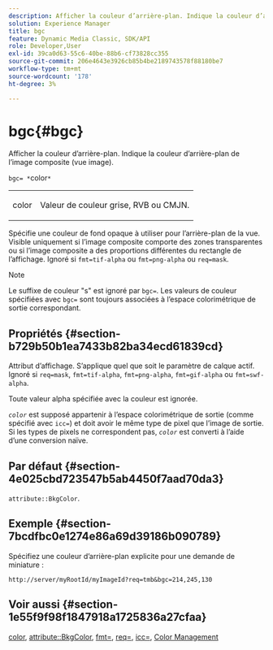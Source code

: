 ```yaml
---
description: Afficher la couleur d’arrière-plan. Indique la couleur d’arrière-plan de l’image composite (vue image).
solution: Experience Manager
title: bgc
feature: Dynamic Media Classic, SDK/API
role: Developer,User
exl-id: 39ca0d63-55c6-40be-88b6-cf73828cc355
source-git-commit: 206e4643e3926cb85b4be2189743578f88180be7
workflow-type: tm+mt
source-wordcount: '178'
ht-degree: 3%

---
```


# bgc{#bgc}

Afficher la couleur d’arrière-plan. Indique la couleur d’arrière-plan de l’image composite (vue image).

`bgc= *`color`*`

<table id="simpletable_998CF426296945FEA48D19E33B71A17E"> 
 <tr class="strow"> 
  <td class="stentry"> <p><span class="codeph"> <span class="varname"> color</span></span> </p> </td> 
  <td class="stentry"> <p>Valeur de couleur grise, RVB ou CMJN. </p></td> 
 </tr> 
</table>

Spécifie une couleur de fond opaque à utiliser pour l’arrière-plan de la vue. Visible uniquement si l’image composite comporte des zones transparentes ou si l’image composite a des proportions différentes du rectangle de l’affichage. Ignoré si `fmt=tif-alpha` ou `fmt=png-alpha` ou `req=mask`.

>[!NOTE]
>
>Le suffixe de couleur &quot;s&quot; est ignoré par `bgc=`. Les valeurs de couleur spécifiées avec `bgc=` sont toujours associées à l’espace colorimétrique de sortie correspondant.

## Propriétés {#section-b729b50b1ea7433b82ba34ecd61839cd}

Attribut d’affichage. S’applique quel que soit le paramètre de calque actif. Ignoré si `req=mask`, `fmt=tif-alpha`, `fmt=png-alpha`, `fmt=gif-alpha` ou `fmt=swf-alpha`.

Toute valeur alpha spécifiée avec la couleur est ignorée.

*`color`* est supposé appartenir à l’espace colorimétrique de sortie (comme spécifié avec  `icc=`) et doit avoir le même type de pixel que l’image de sortie. Si les types de pixels ne correspondent pas, *`color`* est converti à l’aide d’une conversion naïve.

## Par défaut {#section-4e025cbd723547b5ab4450f7aad70da3}

`attribute::BkgColor`.

## Exemple {#section-7bcdfbc0e1274e86a69d39186b090789}

Spécifiez une couleur d’arrière-plan explicite pour une demande de miniature :

`http://server/myRootId/myImageId?req=tmb&bgc=214,245,130`

## Voir aussi {#section-1e55f9f98f1847918a1725836a27cfaa}

[color](../../../../../is-api/http-ref/image-serving-api-ref/c-http-protocol-reference/c-data-types/r-is-http-color.md#reference-0fdb264a3aed4bd78451bb55311f6e93),  [attribute::BkgColor](../../../../../is-api/image-catalog/image-serving-api-ref/c-image-catalog-reference/c-attributes-reference/r-bkgcolor.md#reference-ed53106ee50442d7a2dd3e1f60e6f0f8),  [fmt=](../../../../../is-api/http-ref/image-serving-api-ref/c-http-protocol-reference/c-command-reference/r-is-http-fmt.md#reference-cdf10043423b45ba9fe15157fb3ae37a),  [req=](../../../../../is-api/http-ref/image-serving-api-ref/c-http-protocol-reference/c-command-reference/r-req/r-req.md#reference-907cdb4a97034db7ad94695f25552e76),  [icc=](../../../../../is-api/http-ref/image-serving-api-ref/c-http-protocol-reference/c-command-reference/r-icc.md#reference-182b5679e21e4df3b4d330535a5a7517),  [Color Management](../../../../../is-api/http-ref/image-serving-api-ref/c-http-protocol-reference/c-syntax-and-features/r-color-management.md#reference-c7e4a72d589145189f7e4bcb6b4544d7)
